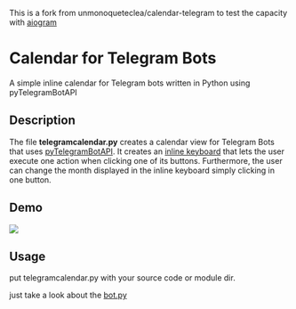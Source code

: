 This is a fork from unmonoqueteclea/calendar-telegram to test the capacity with [aiogram](https://github.com/aiogram/aiogram)

# Calendar for Telegram Bots
A simple inline calendar for Telegram bots written in Python using pyTelegramBotAPI
## Description
The file **telegramcalendar.py** creates a calendar view for Telegram Bots that uses [pyTelegramBotAPI](https://github.com/eternnoir/pyTelegramBotAPI). It creates an [inline keyboard](https://core.telegram.org/bots/2-0-intro) that lets the user execute one action when clicking one of its buttons.
Furthermore, the user can change the month displayed in the inline keyboard simply clicking in one button.
## Demo
![](https://github.com/unmonoqueteclea/calendar-telegram/blob/master/example.gif)
## Usage
put telegramcalendar.py with your source code or module dir.

just take a look about the [bot.py](bot.py)
